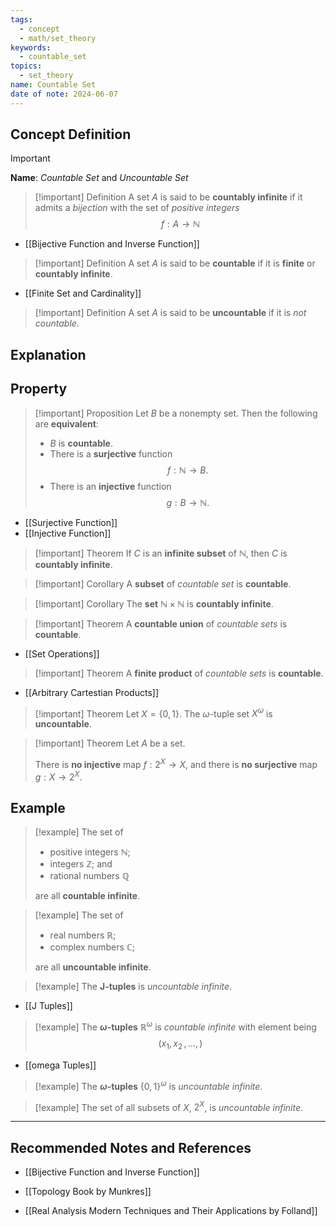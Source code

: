 ```yaml
---
tags:
  - concept
  - math/set_theory
keywords:
  - countable_set
topics:
  - set_theory
name: Countable Set
date of note: 2024-06-07
---
```


## Concept Definition

>[!important]
>**Name**: *Countable Set* and *Uncountable Set*

>[!important] Definition
> A set $A$ is said to be **countably infinite** if it admits a *bijection* with the set of *positive integers* $$f: A \rightarrow \mathbb{N}$$ 

- [[Bijective Function and Inverse Function]]

>[!important] Definition
> A set $A$ is said to be **countable** if it is **finite** or **countably infinite**. 

- [[Finite Set and Cardinality]]

>[!important] Definition
> A set $A$ is said to be **uncountable** if it is *not countable*.



## Explanation


## Property

>[!important] Proposition
>Let $B$ be a nonempty set. Then the following are **equivalent**:
>
>- $B$ is **countable**.
>- There is a **surjective** function $$f: \mathbb{N} \rightarrow B.$$
>- There is an **injective** function $$g : B  \rightarrow \mathbb{N}.$$
>

- [[Surjective Function]]
- [[Injective Function]]


>[!important] Theorem
>If $C$ is an **infinite subset** of $\mathbb{N}$, then $C$ is **countably infinite**.

>[!important] Corollary
>A **subset** of *countable set* is **countable**.

>[!important] Corollary
>The **set** $\mathbb{N} \times \mathbb{N}$ is **countably infinite**.


>[!important] Theorem
>A **countable union** of *countable sets* is **countable**.

- [[Set Operations]]

>[!important] Theorem
>A **finite product** of *countable sets* is **countable**.

- [[Arbitrary Cartestian Products]]

>[!important] Theorem
>Let $X = \{ 0, 1 \}$.  The $\omega$-tuple set $X^{\omega}$ is **uncountable**.


>[!important] Theorem
>Let $A$ be a set.  
>
>There is **no injective** map  $f: 2^X \to X$, and there is **no surjective** map $g: X \to 2^X$.



## Example

>[!example]
>The set of 
>- positive integers $\mathbb{N}$;
>- integers $\mathbb{Z}$; and 
>- rational numbers $\mathbb{Q}$ 
>  
>are all **countable infinite**.

>[!example]
>The set of 
>- real numbers $\mathbb{R}$;
>- complex numbers $\mathbb{C}$;
>  
>are all **uncountable infinite**.


>[!example]
>The **J-tuples** is *uncountable infinite*.

- [[J Tuples]]

>[!example]
>The **$\omega$-tuples** $\mathbb{R}^{\omega}$ is *countable infinite* with element being $$(x_{1}, x_{2}\,{,}\ldots{,}\,)$$

- [[omega Tuples]]

>[!example]
>The **$\omega$-tuples** $\{ 0, 1 \}^{\omega}$ is *uncountable infinite*. 

>[!example]
>The set of all subsets of $X$,  $2^X$, is *uncountable infinite*. 



-----------
##  Recommended Notes and References


- [[Bijective Function and Inverse Function]]


- [[Topology Book by Munkres]]
- [[Real Analysis Modern Techniques and Their Applications by Folland]]